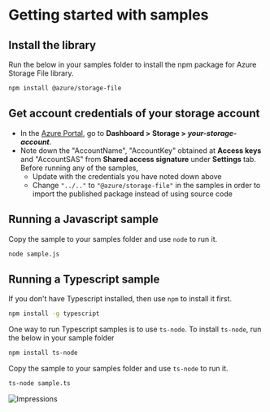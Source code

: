 # Getting started with samples

## Install the library

Run the below in your samples folder to install the npm package for Azure Storage File library.

```bash
npm install @azure/storage-file
```

## Get account credentials of your storage account

- In the [Azure Portal](https://portal.azure.com), go to **Dashboard > Storage > _your-storage-account_**.
- Note down the "AccountName", "AccountKey" obtained at **Access keys** and "AccountSAS" from **Shared access signature** under **Settings** tab.
  Before running any of the samples,
  - Update with the credentials you have noted down above
  - Change `"../.."` to `"@azure/storage-file"` in the samples in order to import the published package instead of using source code

## Running a Javascript sample

Copy the sample to your samples folder and use `node` to run it.

```bash
node sample.js
```

## Running a Typescript sample

If you don't have Typescript installed, then use `npm` to install it first.

```bash
npm install -g typescript
```

One way to run Typescript samples is to use `ts-node`. To install `ts-node`, run the below in your sample folder

```bash
npm install ts-node
```

Copy the sample to your samples folder and use `ts-node` to run it.

```bash
ts-node sample.ts
```

![Impressions](https://azure-sdk-impressions.azurewebsites.net/api/impressions/azure-sdk-for-js/sdk/storage/storage-file/samples/README.png)
